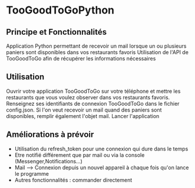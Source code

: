 # TooGoodToGoPython

## Principe et Fonctionnalités

Application Python permettant de recevoir un mail lorsque un ou plusieurs paniers sont disponibles dans vos restaurants favoris
Utilisation de l'API de TooGoodToGo afin de récupérer les informations nécessaires

## Utilisation

Ouvrir votre application TooGoodToGo sur votre téléphone et mettre les restaurants que vous voulez observer dans vos restaurants favoris.
Renseignez ses identifiants de connexion TooGoodToGo dans le fichier config.json.
Si l'on veut recevoir un mail quand des paniers sont disponibles, remplir également l'objet mail.
Lancer l'application

## Améliorations à prévoir

- Utilisation du refresh_token pour une connexion qui dure dans le temps
- Etre notifié différement que par mail ou via la console (Messenger,Notifications...)
- Mail --> Connexion depuis un nouvel appareil à chaque fois qu'on lance le programme
- Autres fonctionnalités : commander directement
